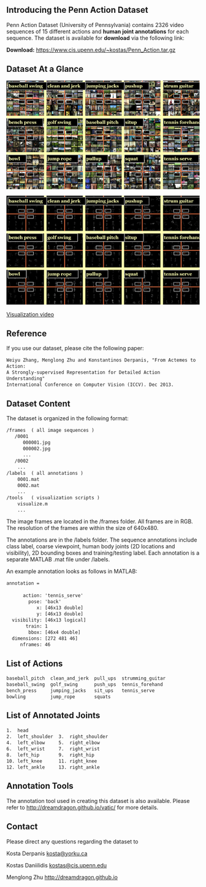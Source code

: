 ##    Introducing the Penn Action Dataset

Penn Action Dataset (University of Pennsylvania) contains 
2326 video sequences of 15 different actions and **human 
joint annotations** for each sequence. The dataset is 
available for **download** via the following link:

   **Download:** <https://www.cis.upenn.edu/~kostas/Penn_Action.tar.gz>


##                      Dataset At a Glance

![](https://github.com/dreamdragon/dreamdragon.github.io/blob/master/PennAction/Action.png?raw=true)

![](https://github.com/dreamdragon/dreamdragon.github.io/blob/master/PennAction/Keypoints.png?raw=true)

[Visualization video](https://www.youtube.com/watch?v=RjlFNGINFwE)

##                          Reference

If you use our dataset, please cite the following paper:

    Weiyu Zhang, Menglong Zhu and Konstantinos Derpanis, "From Actemes to Action: 
    A Strongly-supervised Representation for Detailed Action Understanding"
    International Conference on Computer Vision (ICCV). Dec 2013.


##                       Dataset Content

The dataset is organized in the following format:

    /frames  ( all image sequences )
       /0001 
          000001.jpg
          000002.jpg
          ...
       /0002
        ...
    /labels  ( all annotations )
        0001.mat
        0002.mat
        ...
    /tools   ( visualization scripts )
        visualize.m
        ...

The image frames are located in the /frames folder.
All frames are in RGB. The resolution of the frames 
are within the size of 640x480.
 
The annotations are in the /labels folder. The sequence annotations 
include class label, coarse viewpoint, human 
body joints (2D locations and visibility), 2D bounding boxes and training/testing 
label. Each annotation is a separate MATLAB .mat file under /labels.

An example annotation looks as follows in MATLAB:

    annotation = 

          action: 'tennis_serve'
            pose: 'back'
               x: [46x13 double]
               y: [46x13 double]
      visibility: [46x13 logical]
           train: 1
            bbox: [46x4 double]
      dimensions: [272 481 46]
         nframes: 46


##                       List of Actions

    baseball_pitch  clean_and_jerk  pull_ups  strumming_guitar  
    baseball_swing  golf_swing      push_ups  tennis_forehand   
    bench_press     jumping_jacks   sit_ups   tennis_serve
    bowling         jump_rope       squats    


##                   List of Annotated Joints
    1.  head       
    2.  left_shoulder  3.  right_shoulder
    4.  left_elbow     5.  right_elbow
    6.  left_wrist     7.  right_wrist     
    8.  left_hip       9.  right_hip 
    10. left_knee      11. right_knee 
    12. left_ankle     13. right_ankle

##                      Annotation Tools

The annotation tool used in creating this dataset is also available. 
Please refer to <http://dreamdragon.github.io/vatic/> for more details.


##                           Contact

Please direct any questions regarding the dataset to

Kosta Derpanis <kosta@yorku.ca>

Kostas Daniilidis <kostas@cis.upenn.edu>

Menglong Zhu <http://dreamdragon.github.io>

